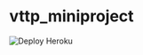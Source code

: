 # vttp_miniproject

![Deploy Heroku](https://github.com/lyon-tan96/vttp_miniproject/blob/master/.github/workflows/main.yaml?event=push)
